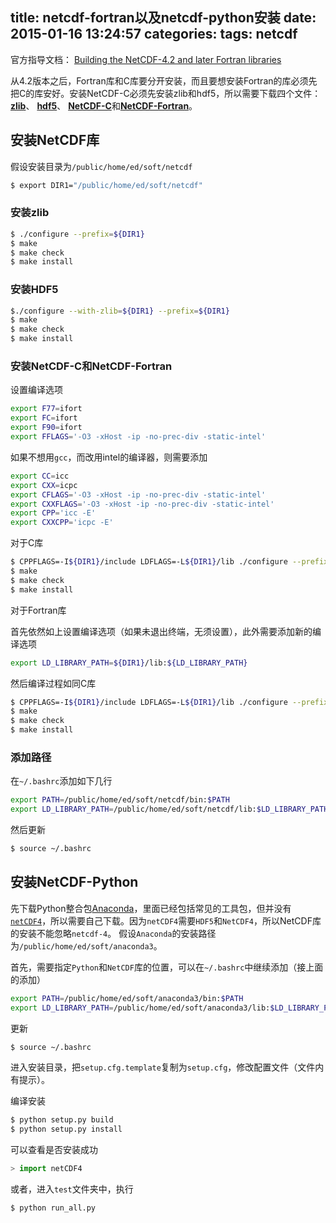 title: netcdf-fortran以及netcdf-python安装
date: 2015-01-16 13:24:57
categories: 
tags: netcdf
---

官方指导文档：
[Building the NetCDF-4.2 and later Fortran libraries](http://www.unidata.ucar.edu/software/netcdf/docs/building_netcdf_fortran.html)

从4.2版本之后，Fortran库和C库要分开安装，而且要想安装Fortran的库必须先把C的库安好。安装NetCDF-C必须先安装zlib和hdf5，所以需要下载四个文件：
[**zlib**](http://www.zlib.net/)、
[**hdf5**](http://www.hdfgroup.org/HDF5/release/obtainsrc.html)、
[**NetCDF-C**](http://www.unidata.ucar.edu/downloads/netcdf/index.jsp)和[**NetCDF-Fortran**](http://www.unidata.ucar.edu/downloads/netcdf/index.jsp)。

<!--more-->

## 安装NetCDF库
假设安装目录为`/public/home/ed/soft/netcdf`
```bash
$ export DIR1="/public/home/ed/soft/netcdf"
```

### 安装zlib

```bash
$ ./configure --prefix=${DIR1}
$ make
$ make check
$ make install
```

### 安装HDF5

```bash
$./configure --with-zlib=${DIR1} --prefix=${DIR1}
$ make
$ make check
$ make install
```

### 安装NetCDF-C和NetCDF-Fortran

设置编译选项
```bash
export F77=ifort
export FC=ifort
export F90=ifort
export FFLAGS='-O3 -xHost -ip -no-prec-div -static-intel'
```
如果不想用`gcc`，而改用intel的编译器，则需要添加
```bash
export CC=icc
export CXX=icpc
export CFLAGS='-O3 -xHost -ip -no-prec-div -static-intel'
export CXXFLAGS='-O3 -xHost -ip -no-prec-div -static-intel'
export CPP='icc -E'
export CXXCPP='icpc -E'
```
对于C库
```bash
$ CPPFLAGS=-I${DIR1}/include LDFLAGS=-L${DIR1}/lib ./configure --prefix=${DIR1} --enable-netcdf-4 --disable-dap
$ make
$ make check
$ make install
```
对于Fortran库

首先依然如上设置编译选项（如果未退出终端，无须设置），此外需要添加新的编译选项
```bash
export LD_LIBRARY_PATH=${DIR1}/lib:${LD_LIBRARY_PATH}
```
然后编译过程如同C库
```bash
$ CPPFLAGS=-I${DIR1}/include LDFLAGS=-L${DIR1}/lib ./configure --prefix=${DIR1}
$ make
$ make check
$ make install
```

### 添加路径
在`~/.bashrc`添加如下几行
```bash
export PATH=/public/home/ed/soft/netcdf/bin:$PATH
export LD_LIBRARY_PATH=/public/home/ed/soft/netcdf/lib:$LD_LIBRARY_PATH
```
然后更新
```bash
$ source ~/.bashrc
```

## 安装NetCDF-Python

先下载Python整合包[Anaconda](https://store.continuum.io/cshop/anaconda/)，里面已经包括常见的工具包，但并没有[`netCDF4`](https://github.com/Unidata/netcdf4-python)，所以需要自己下载。因为`netCDF4`需要`HDF5`和`NetCDF4`，所以NetCDF库的安装不能忽略`netcdf-4`。
假设`Anaconda`的安装路径为`/public/home/ed/soft/anaconda3`。

首先，需要指定`Python`和`NetCDF`库的位置，可以在`~/.bashrc`中继续添加（接上面的添加）
```bash
export PATH=/public/home/ed/soft/anaconda3/bin:$PATH
export LD_LIBRARY_PATH=/public/home/ed/soft/anaconda3/lib:$LD_LIBRARY_PATH
```
更新
```bash
$ source ~/.bashrc
```
进入安装目录，把`setup.cfg.template`复制为`setup.cfg`，修改配置文件（文件内有提示）。

编译安装
```bash
$ python setup.py build
$ python setup.py install
```
可以查看是否安装成功
```python
> import netCDF4
```
或者，进入`test`文件夹中，执行
```bash
$ python run_all.py
```
